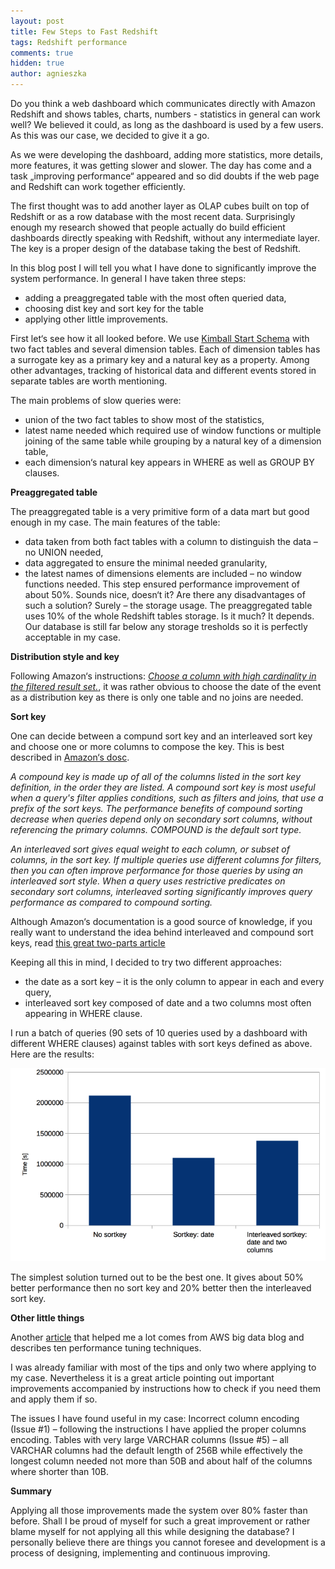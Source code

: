 ```yaml
---
layout: post
title: Few Steps to Fast Redshift
tags: Redshift performance
comments: true
hidden: true
author: agnieszka
---
```


Do you think a web dashboard which communicates directly with Amazon Redshift and shows tables, charts, numbers - statistics in general can work well? We believed it could, as long as the dashboard is used by a few users. As this was our case, we decided to give it a go. 

As we were developing the dashboard, adding more statistics, more details, more features, it was getting slower and slower. The day has come and a task „improving performance“ appeared and so did doubts if the web page and Redshift can work together efficiently.

The first thought was to add another layer as OLAP cubes built on top of Redshift or as a row database with the most recent data. Surprisingly enough my research showed that people actually do build efficient dashboards directly speaking with Redshift, without any intermediate layer. The key is a proper design of the database taking the best of Redshift.

In this blog post I will tell you what I have done to significantly improve the system performance. In general I have taken three steps: 
 - adding a preaggregated table with the most often queried data, 
 - choosing dist key and sort key for the table 
 - applying other little improvements. 


First let‘s see how it all looked before. We use [Kimball Start Schema](http://www.kimballgroup.com/data-warehouse-business-intelligence-resources/kimball-techniques/dimensional-modeling-techniques/star-schema-olap-cube/) with two fact tables and several dimension tables. Each of dimension tables has a surrogate key as a primary key and a natural key as a property. Among other advantages, tracking of historical data and different events stored in separate tables are worth mentioning.

The main problems of slow queries were:
 - union of the two fact tables to show most of the statistics,
 - latest name needed which required use of window functions or multiple joining of the same table while grouping by a natural key of a dimension table,
 - each dimension‘s natural key appears in WHERE as well as GROUP BY clauses.


**Preaggregated table**

The preaggregated table is a very primitive form of a data mart but good enough in my case. The main features of the table:
 - data taken from both fact tables with a column to distinguish the data – no UNION needed,
 - data aggregated to ensure the minimal needed granularity,
 - the latest names of dimensions elements are included – no window functions needed.
This step ensured performance improvement of about 50%. Sounds nice, doesn‘t it?
Are there any disadvantages of such a solution? Surely – the storage usage. The preaggregated table  uses 10% of the whole Redshift tables storage. Is it much? It depends. Our database is still far below any storage tresholds so it is perfectly acceptable in my case.

**Distribution style and key**

Following Amazon‘s instructions: <cite>[Choose a column with high cardinality in the filtered result set.](http://docs.aws.amazon.com/redshift/latest/dg/c_best-practices-best-dist-key.html)</cite>, it was rather obvious to choose the date of the event as a distribution key as there is only one table and no joins are needed. 



**Sort key**

One can decide between a compund sort key and an interleaved sort key and choose one or more columns to compose the key. This is best described in [Amazon‘s dosc](http://docs.aws.amazon.com/redshift/latest/dg/t_Sorting_data.html).

<cite>A compound key is made up of all of the columns listed in the sort key definition, in the order they are listed. A compound sort key is most useful when a query's filter applies conditions, such as filters and joins, that use a prefix of the sort keys. The performance benefits of compound sorting decrease when queries depend only on secondary sort columns, without referencing the primary columns. COMPOUND is the default sort type.</cite>

<cite>An interleaved sort gives equal weight to each column, or subset of columns, in the sort key. If multiple queries use different columns for filters, then you can often improve performance for those queries by using an interleaved sort style. When a query uses restrictive predicates on secondary sort columns, interleaved sorting significantly improves query performance as compared to compound sorting.</cite>

Although Amazon‘s documentation is a good source of knowledge, if you really want to understand the idea behind interleaved and compound sort keys, read [this great two-parts article](https://blog.chartio.com/posts/understanding-interleaved-sort-keys-in-amazon-redshift-part-1)

Keeping all this in mind, I decided to try two different approaches:
 - the date as a sort key – it is the only column to appear in each and every query,
 - interleaved sort key composed of date and a two columns most often appearing in WHERE clause.

I run a batch of queries (90 sets of 10 queries used by a dashboard with different WHERE clauses) against tables with sort keys defined as above. Here are the results:

![Photo 1](/images/few-steps-to-fast-redshift/chart.png)

The simplest solution turned out to be the best one. It gives about 50% better performance then no sort key and 20% better then the interleaved sort key.

**Other little things**

Another [article](https://aws.amazon.com/blogs/big-data/top-10-performance-tuning-techniques-for-amazon-redshift/) that helped me a lot comes from AWS big data blog and describes ten performance tuning techniques.

I was already familiar with most of the tips and only two where applying to my case. Nevertheless it is a great article pointing out important improvements accompanied by instructions how to check if you need them and apply them if so.

The issues I have found useful in my case:
Incorrect column encoding (Issue #1) – following the instructions I have applied the proper columns encoding.
Tables with very large VARCHAR columns (Issue #5) – all VARCHAR columns had the default length of 256B while effectively the longest column needed not more than 50B and about half of the columns where shorter than 10B.

**Summary**

Applying all those improvements made the system over 80% faster than before. Shall I be proud of myself for such a great improvement or rather blame myself for not applying all this while designing the database? I personally believe there are things you cannot foresee and development is a process of designing, implementing and continuous improving.